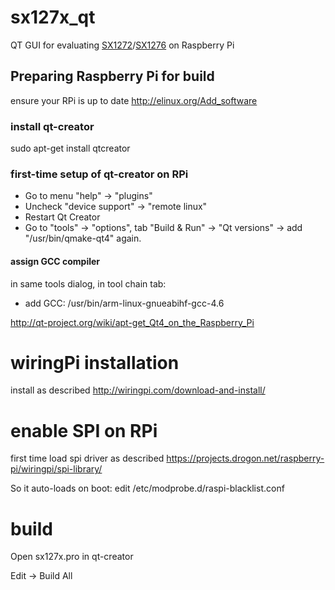 sx127x_qt
=========

QT GUI for evaluating [SX1272](http://semtech.com/apps/product.php?pn=sx1272&x=0&y=0)/[SX1276](http://semtech.com/apps/product.php?pn=sx1276&x=0&y=0) on Raspberry Pi

## Preparing Raspberry Pi for build

ensure your RPi is up to date http://elinux.org/Add_software

### install qt-creator

sudo apt-get install qtcreator

### first-time setup of qt-creator on RPi

- Go to menu "help" -> "plugins"
- Uncheck "device support" -> "remote linux"
- Restart Qt Creator
- Go to "tools" -> "options", tab "Build & Run" -> "Qt versions" -> add "/usr/bin/qmake-qt4" again.

#### assign GCC compiler

in same tools dialog, in tool chain tab:

- add GCC: /usr/bin/arm-linux-gnueabihf-gcc-4.6

http://qt-project.org/wiki/apt-get_Qt4_on_the_Raspberry_Pi

# wiringPi installation

install as described http://wiringpi.com/download-and-install/

# enable SPI on RPi
first time load spi driver as described https://projects.drogon.net/raspberry-pi/wiringpi/spi-library/

So it auto-loads on boot: edit /etc/modprobe.d/raspi-blacklist.conf

# build

Open sx127x.pro in qt-creator

Edit -> Build All

